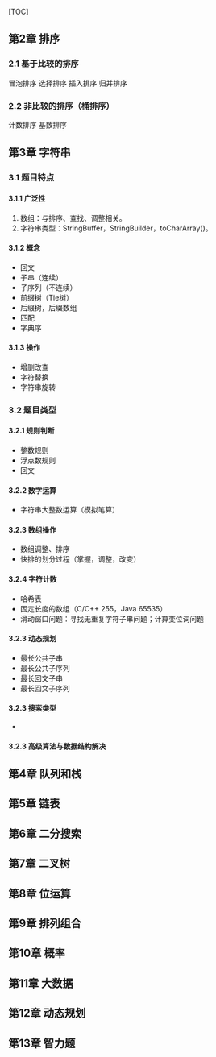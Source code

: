 [TOC]

## 第2章 排序

### 2.1 基于比较的排序

冒泡排序
选择排序
插入排序
归并排序

### 2.2 非比较的排序（桶排序）

计数排序
基数排序

## 第3章 字符串

### 3.1 题目特点

#### 3.1.1 广泛性

1. 数组：与排序、查找、调整相关。
2. 字符串类型：StringBuffer，StringBuilder，toCharArray()。

#### 3.1.2 概念

- 回文
- 子串（连续）
- 子序列（不连续）
- 前缀树（Tie树）
- 后缀树，后缀数组
- 匹配
- 字典序

#### 3.1.3 操作

- 增删改查
- 字符替换
- 字符串旋转

### 3.2 题目类型

#### 3.2.1 规则判断

- 整数规则
- 浮点数规则
- 回文

#### 3.2.2 数字运算

- 字符串大整数运算（模拟笔算）

#### 3.2.3 数组操作

- 数组调整、排序
- 快排的划分过程（掌握，调整，改变）

#### 3.2.4 字符计数

- 哈希表
- 固定长度的数组（C/C++ 255，Java 65535）
- 滑动窗口问题：寻找无重复字符子串问题；计算变位词问题

#### 3.2.3 动态规划

- 最长公共子串
- 最长公共子序列
- 最长回文子串
- 最长回文子序列

#### 3.2.3 搜索类型

-

#### 3.2.3 高级算法与数据结构解决




## 第4章 队列和栈




## 第5章 链表




## 第6章 二分搜索




## 第7章 二叉树




## 第8章 位运算




## 第9章 排列组合




## 第10章 概率




## 第11章 大数据




## 第12章 动态规划




## 第13章 智力题